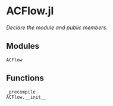 # ACFlow.jl

*Declare the module and public members.*

## Modules

```@docs
ACFlow
```

## Functions

```@docs
_precompile
ACFlow.__init__
```
